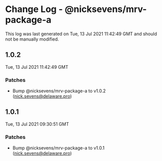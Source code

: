 # Change Log - @nicksevens/mrv-package-a

This log was last generated on Tue, 13 Jul 2021 11:42:49 GMT and should not be manually modified.

<!-- Start content -->

## 1.0.2

Tue, 13 Jul 2021 11:42:49 GMT

### Patches

- Bump @nicksevens/mrv-package-a to v1.0.2 (nick.sevens@delaware.pro)

## 1.0.1

Tue, 13 Jul 2021 09:30:51 GMT

### Patches

- Bump @nicksevens/mrv-package-a to v1.0.1 (nick.sevens@delaware.pro)

